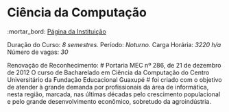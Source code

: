 # Ciência da Computação
:mortar_bord: [Página da Instituição](https://www.unifeg.edu.br/webacademico/site/descricaocurso.jsp?Ciencia-da-Computacao&codigocurso=101)

Duração do Curso: _8 semestres._
Período: _Noturno._
Carga Horária: _3220 h/a_
Número de vagas: _30_

Renovação de Reconhecimento: # Portaria MEC nº 286, de 21 de dezembro de 2012 O curso de Bacharelado em Ciência da Computação do Centro Universitário da Fundação Educacional Guaxupé # foi criado com o objetivo de atender à grande demanda por profissionais da área de informática, nesta região, marcada, nas últimas décadas pelo crescimento populacional e pelo grande desenvolvimento econômico, sobretudo da agroindústria.
